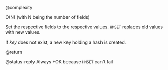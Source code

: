 @complexity

O(N) (with N being the number of fields)


Set the respective fields to the respective values. `HMSET` replaces old values with new values.

If _key_ does not exist, a new key holding a hash is created.

@return

@status-reply Always +OK because `HMSET` can't fail



[1]: /p/redis/wiki/ReplyTypes